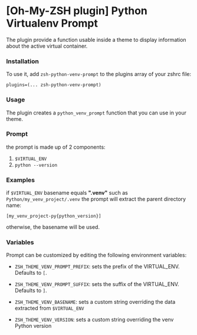 # [Oh-My-ZSH plugin] Python Virtualenv Prompt

The plugin provide a function usable inside a theme to display information about the active virtual container.

### Installation

To use it, add `zsh-python-venv-prompt` to the plugins array of your zshrc file:
```
plugins=(... zsh-python-venv-prompt)
```

### Usage

The plugin creates a `python_venv_prompt` function that you can use in your theme.

### Prompt

the prompt is made up of 2 components:
1. `$VIRTUAL_ENV`
2. `python --version`



### Examples
if `$VIRTUAL_ENV` basename equals **".venv"** such as `Python/my_venv_project/.venv` the prompt will extract the parent directory name:

``[my_venv_project-py{python_version}]``

otherwise, the basename will be used.

### Variables

Prompt can be customized by editing the following environment variables:

- `ZSH_THEME_VENV_PROMPT_PREFIX`: sets the prefix of the VIRTUAL_ENV. Defaults to `[`.

- `ZSH_THEME_VENV_PROMPT_SUFFIX`: sets the suffix of the VIRTUAL_ENV. Defaults to `]`.

- `ZSH_THEME_VENV_BASENAME`: sets a custom string overriding the data extracted from `$VIRTUAL_ENV`

- `ZSH_THEME_VENV_VERSION`: sets a custom string overriding the venv Python version
